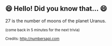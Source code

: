 ## :smile: Hello! Did you know that... :smile:
27 is the number of moons of the planet Uranus.

<sup>(come back in 5 minutes for the next trivia)</sup>


<sup>Credits: http://numbersapi.com</sup>
